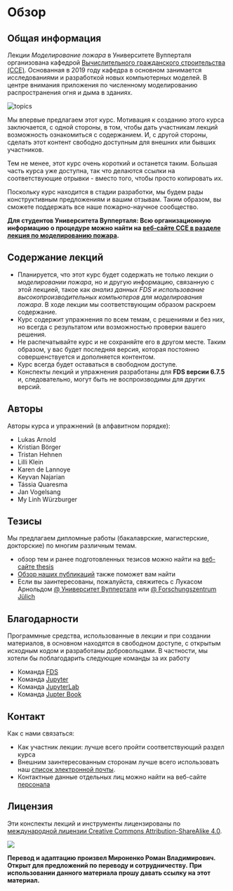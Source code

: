 # Обзор

## Общая информация

Лекции *Моделирование пожара* в Университете Вупперталя организована кафедрой [Вычислительного гражданского строительства (CCE)](https://cce.uni-wuppertal.de/). Основанная в 2019 году кафедра в основном занимается исследованиями и разработкой новых компьютерных моделей. В центре внимания приложения по численному моделированию распространения огня и дыма в зданиях.

![topics](./figs/fire_banner.png)

Мы впервые предлагаем этот курс. Мотивация к созданию этого курса заключается, с одной стороны, в том, чтобы дать участникам лекций возможность ознакомиться с содержанием. И, с другой стороны, сделать этот контент свободно доступным для внешних или бывших участников.

Тем не менее, этот курс очень короткий и останется таким. Большая часть курса уже доступна, так что делаются ссылки на соответствующие отрывки - вместо того, чтобы просто копировать их.

Поскольку курс находится в стадии разработки, мы будем рады конструктивным предложениям и вашим отзывам. Таким образом, вы сможете поддержать все наше пожарно-научное сообщество.

**Для студентов Университета Вупперталя: Всю организационную информацию о процедуре можно найти на [веб-сайте CCE в разделе лекция по моделированию пожара](https://cce.uni-wuppertal.de/de/lehre/numerische-brandsimulationen.html).**

## Содержание лекций

* Планируется, что этот курс будет содержать не только лекции о *моделировании пожара*, но и другую информацию, связанную с этой лекцией, такое как *анализ данных FDS и использование высокопроизводительных компьютеров для моделирования пожара*. В ходе лекции мы соответствующим образом раскроем содержание.
* Курс содержит упражнения по всем темам, с решениями и без них, но всегда с результатом или возможностью проверки вашего решения.
* Не распечатывайте курс и не сохраняйте его в другом месте. Таким образом, у вас будет последняя версия, которая постоянно совершенствуется и дополняется контентом.
* Курс всегда будет оставаться в свободном доступе.
* Конспекты лекций и упражнения разработаны для **FDS версии 6.7.5** и, следовательно, могут быть не воспроизводимы для других версий.

## Авторы

Авторы курса и упражнений (в алфавитном порядке):

* Lukas Arnold
* Kristian Börger
* Tristan Hehnen
* Lilli Klein
* Karen de Lannoye
* Keyvan Najarian
* Tássia Quaresma
* Jan Vogelsang
* My Linh Würzburger


## Тезисы

Мы предлагаем дипломные работы (бакалаврские, магистерские, докторские) по многим различным темам.
* обзор тем и ранее подготовленных тезисов можно найти на [веб-сайте thesis](https://cce.uni-wuppertal.de/en/theses/)
* [Обзор наших публикаций](https://cce.uni-wuppertal.de/en/research/) также поможет вам найти
* Если вы заинтересованы, пожалуйста, свяжитесь с Лукасом Арнольдом [@ Университет Вупперталя](https://cce.uni-wuppertal.de/en/team/) или [@ Forschungszentrum Jülich](https://www.fz-juelich.de/ias/ias-7/EN/AboutUs/Staff/Current/Arnold_Lukas/main.html)

## Благодарности

Программные средства, использованные в лекции и при создании материалов, в основном находятся в свободном доступе, с открытым исходным кодом и разработаны добровольцами. В частности, мы хотели бы поблагодарить следующие команды за их работу

* Команда  [FDS](https://github.com/firemodels/fds)
* Команда  [Jupyter](https://github.com/jupyter/jupyter)
* Команда  [JupyterLab](https://github.com/jupyterlab)
* Команда  [Jupter Book](https://github.com/jupyter/jupyter-book)


## Контакт

Как с нами связаться:
* Как участник лекции: лучше всего пройти соответствующий раздел курса
* Внешним заинтересованным сторонам лучше всего использовать наш <a href="mailto:cce@lists.uni-wuppertal.de"> список электронной почты</a>.
* Контактные данные отдельных лиц можно найти на веб-сайте [персонала](https://cce.uni-wuppertal.de/en/team/)


## Лицензия

Эти конспекты лекций и инструменты лицензированы по
[международной лицензии Creative Commons Attribution-ShareAlike 4.0](http://creativecommons.org/licenses/by-sa/4.0/).

<img src='https://mirrors.creativecommons.org/presskit/buttons/88x31/svg/by-sa.svg' />

**Перевод и адаптацию произвел Мироненко Роман Владимирович.**
**Открыт для предложений по переводу и сотрудничеству.**
**При использовании данного материала прошу давать ссылку на этот материал.**